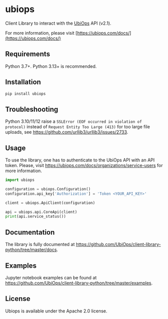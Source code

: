 # ubiops
Client Library to interact with the [UbiOps](https://ubiops.com) API (v2.1).

For more information, please visit [https://ubiops.com/docs/](https://ubiops.com/docs/)


## Requirements

Python 3.7+. Python 3.13+ is recommended.


## Installation

```sh
pip install ubiops
```


## Troubleshooting

Python 3.10/11/12 raise a `SSLError (EOF occurred in violation of protocol)` instead of
`Request Entity Too Large (413)` for too large file uploads, see https://github.com/urllib3/urllib3/issues/2733.


## Usage
To use the library, one has to authenticate to the UbiOps API with an API token.
Please, visit https://ubiops.com/docs/organizations/service-users for more information.

```python
import ubiops

configuration = ubiops.Configuration()
configuration.api_key['Authorization'] = 'Token <YOUR_API_KEY>'

client = ubiops.ApiClient(configuration)

api = ubiops.api.CoreApi(client)
print(api.service_status())
```

## Documentation
The library is fully documented at https://github.com/UbiOps/client-library-python/tree/master/docs.


## Examples
Jupyter notebook examples can be found at https://github.com/UbiOps/client-library-python/tree/master/examples.

## License
Ubiops is available under the Apache 2.0 license.

